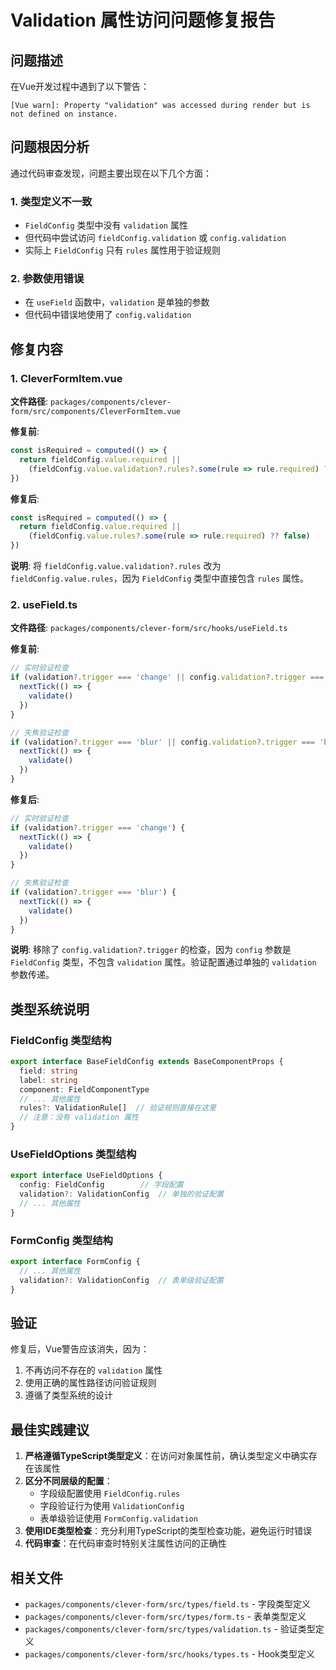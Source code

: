 # Validation 属性访问问题修复报告

## 问题描述

在Vue开发过程中遇到了以下警告：
```
[Vue warn]: Property "validation" was accessed during render but is not defined on instance.
```

## 问题根因分析

通过代码审查发现，问题主要出现在以下几个方面：

### 1. 类型定义不一致
- `FieldConfig` 类型中没有 `validation` 属性
- 但代码中尝试访问 `fieldConfig.validation` 或 `config.validation`
- 实际上 `FieldConfig` 只有 `rules` 属性用于验证规则

### 2. 参数使用错误
- 在 `useField` 函数中，`validation` 是单独的参数
- 但代码中错误地使用了 `config.validation`

## 修复内容

### 1. CleverFormItem.vue
**文件路径**: `packages/components/clever-form/src/components/CleverFormItem.vue`

**修复前**:
```typescript
const isRequired = computed(() => {
  return fieldConfig.value.required || 
    (fieldConfig.value.validation?.rules?.some(rule => rule.required) ?? false)
})
```

**修复后**:
```typescript
const isRequired = computed(() => {
  return fieldConfig.value.required || 
    (fieldConfig.value.rules?.some(rule => rule.required) ?? false)
})
```

**说明**: 将 `fieldConfig.value.validation?.rules` 改为 `fieldConfig.value.rules`，因为 `FieldConfig` 类型中直接包含 `rules` 属性。

### 2. useField.ts
**文件路径**: `packages/components/clever-form/src/hooks/useField.ts`

**修复前**:
```typescript
// 实时验证检查
if (validation?.trigger === 'change' || config.validation?.trigger === 'change') {
  nextTick(() => {
    validate()
  })
}

// 失焦验证检查
if (validation?.trigger === 'blur' || config.validation?.trigger === 'blur') {
  nextTick(() => {
    validate()
  })
}
```

**修复后**:
```typescript
// 实时验证检查
if (validation?.trigger === 'change') {
  nextTick(() => {
    validate()
  })
}

// 失焦验证检查
if (validation?.trigger === 'blur') {
  nextTick(() => {
    validate()
  })
}
```

**说明**: 移除了 `config.validation?.trigger` 的检查，因为 `config` 参数是 `FieldConfig` 类型，不包含 `validation` 属性。验证配置通过单独的 `validation` 参数传递。

## 类型系统说明

### FieldConfig 类型结构
```typescript
export interface BaseFieldConfig extends BaseComponentProps {
  field: string
  label: string
  component: FieldComponentType
  // ... 其他属性
  rules?: ValidationRule[]  // 验证规则直接在这里
  // 注意：没有 validation 属性
}
```

### UseFieldOptions 类型结构
```typescript
export interface UseFieldOptions {
  config: FieldConfig        // 字段配置
  validation?: ValidationConfig  // 单独的验证配置
  // ... 其他属性
}
```

### FormConfig 类型结构
```typescript
export interface FormConfig {
  // ... 其他属性
  validation?: ValidationConfig  // 表单级验证配置
}
```

## 验证

修复后，Vue警告应该消失，因为：
1. 不再访问不存在的 `validation` 属性
2. 使用正确的属性路径访问验证规则
3. 遵循了类型系统的设计

## 最佳实践建议

1. **严格遵循TypeScript类型定义**：在访问对象属性前，确认类型定义中确实存在该属性
2. **区分不同层级的配置**：
   - 字段级配置使用 `FieldConfig.rules`
   - 字段验证行为使用 `ValidationConfig`
   - 表单级验证使用 `FormConfig.validation`
3. **使用IDE类型检查**：充分利用TypeScript的类型检查功能，避免运行时错误
4. **代码审查**：在代码审查时特别关注属性访问的正确性

## 相关文件

- `packages/components/clever-form/src/types/field.ts` - 字段类型定义
- `packages/components/clever-form/src/types/form.ts` - 表单类型定义
- `packages/components/clever-form/src/types/validation.ts` - 验证类型定义
- `packages/components/clever-form/src/hooks/types.ts` - Hook类型定义